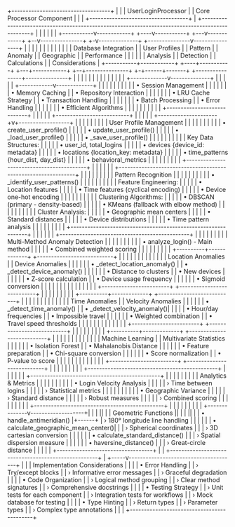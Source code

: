 +-----------------------------------+
                                                       |                                   |
                                                       |   UserLoginProcessor              |
                                                       |   Core Processor Component        |
                                                       |                                   |
                                                       +-----------------------------------+
                                                                       |
                       +-----------------------------------------------------------------------------------------------+
                       |                    |                   |                  |                    |               |
           +-----------v------------+  +----v-----------+  +---v------------+  +--v---------------+  +-v--------------+  +---------------v----------------+
           |                        |  |                |  |                |  |                  |  |                |  |                                |
           | Database Integration   |  | User Profiles  |  | Pattern        |  | Anomaly          |  | Geographic     |  | Performance                    |
           |                        |  |                |  | Analysis       |  | Detection        |  | Calculations   |  | Considerations                 |
           +-----------+------------+  +----+-----------+  +---+------------+  +--+---------------+  +-+------+-------+  +----------------+---------------+
                       |                    |                   |                  |                    |      |                           |
                       |                    |                   |                  |                    |      |                           |
         +-------------v--------------+     |                   |                  |                    |      |              +------------v-------------+
         |                            |     |                   |                  |                    |      |              |                          |
         | • Session Management       |     |                   |                  |                    |      |              | • Memory Caching         |
         | • Repository Interaction   |     |                   |                  |                    |      |              | • LRU Cache Strategy     |
         | • Transaction Handling     |     |                   |                  |                    |      |              | • Batch Processing       |
         | • Error Handling           |     |                   |                  |                    |      |              | • Efficient Algorithms   |
         |                            |     |                   |                  |                    |      |              |                          |
         +----------------------------+     |                   |                  |                    |      |              +--------------------------+
                                            |                   |                  |                    |      |
                     +---------------------+v+------------------+                  |                    |      |
                     |                                          |                  |                    |      |
                     | User Profile Management                  |                  |                    |      |
                     |                                          |                  |                    |      |
                     | • create_user_profile()                  |                  |                    |      |
                     | • update_user_profile()                  |                  |                    |      |
                     | • _load_user_profile()                   |                  |                    |      |
                     | • _save_user_profile()                   |                  |                    |      |
                     |                                          |                  |                    |      |
                     | Key Data Structures:                     |                  |                    |      |
                     | • user_id, total_logins                  |                  |                    |      |
                     | • devices {device_id: metadata}          |                  |                    |      |
                     | • locations {location_key: metadata}     |                  |                    |      |
                     | • time_patterns {hour_dist, day_dist}    |                  |                    |      |
                     | • behavioral_metrics                     |                  |                    |      |
                     |                                          |                  |                    |      |
                     +------------------------------------------+                  |                    |      |
                                                                                   |                    |      |
              +--------------------------------------------------------------+     |                    |      |
              |                                                              |     |                    |      |
              | Pattern Recognition                                          |     |                    |      |
              |                                                              |     |                    |      |
              | • _identify_user_patterns()                                  |     |                    |      |
              |                                                              |     |                    |      |
              | Feature Engineering:                                         |     |                    |      |
              | • Location features                                          |     |                    |      |
              | • Time features (cyclical encoding)                          |     |                    |      |
              | • Device one-hot encoding                                    |     |                    |      |
              |                                                              |     |                    |      |
              | Clustering Algorithms:                                       |     |                    |      |
              | • DBSCAN (primary - density-based)                           |     |                    |      |
              | • KMeans (fallback with elbow method)                        |     |                    |      |
              |                                                              |     |                    |      |
              | Cluster Analysis:                                            |     |                    |      |
              | • Geographic mean centers                                    |     |                    |      |
              | • Standard distances                                         |     |                    |      |
              | • Device distributions                                       |     |                    |      |
              | • Time pattern analysis                                      |     |                    |      |
              |                                                              |     |                    |      |
              +--------------------------------------------------------------+     |                    |      |
                                                                                   |                    |      |
                                 +----------------------------------------------+  |                    |      |
                                 |                                              |  |                    |      |
                                 | Multi-Method Anomaly Detection               |  |                    |      |
                                 |                                              |  |                    |      |
                                 | • analyze_login() - Main method              |  |                    |      |
                                 | • Combined weighted scoring                  |  |                    |      |
                                 |                                              |  |                    |      |
                      +----------+-------------+  +---------------------------+ |  |                    |      |
                      |                        |  |                           | |  |                    |      |
                      | Location Anomalies     |  | Device Anomalies          | |  |                    |      |
                      | • _detect_location_anomaly() |  | • _detect_device_anomaly() | |  |                    |      |
                      | • Distance to clusters |  | • New devices             | |  |                    |      |
                      | • Z-score calculation  |  | • Device usage frequency  | |  |                    |      |
                      | • Sigmoid conversion   |  |                           | |  |                    |      |
                      |                        |  |                           | |  |                    |      |
                      +------------------------+  +---------------------------+ |  |                    |      |
                                 |                                              |  |                    |      |
                      +----------+-------------+  +---------------------------+ |  |                    |      |
                      |                        |  |                           | |  |                    |      |
                      | Time Anomalies         |  | Velocity Anomalies        | |  |                    |      |
                      | • _detect_time_anomaly() |  | • _detect_velocity_anomaly()|  |                    |      |
                      | • Hour/day frequencies |  | • Impossible travel       | |  |                    |      |
                      | • Weighted combination |  | • Travel speed thresholds | |  |                    |      |
                      |                        |  |                           | |  |                    |      |
                      +------------------------+  +---------------------------+ |  |                    |      |
                                 |                                              |  |                    |      |
                      +----------+-------------+  +---------------------------+ |  |                    |      |
                      |                        |  |                           | |  |                    |      |
                      | Machine Learning       |  | Multivariate Statistics   | |  |                    |      |
                      | • Isolation Forest     |  | • Mahalanobis Distance    | |  |                    |      |
                      | • Feature preparation  |  | • Chi-square conversion   | |  |                    |      |
                      | • Score normalization  |  | • P-value to score        | |  |                    |      |
                      |                        |  |                           | |  |                    |      |
                      +------------------------+  +---------------------------+ |  |                    |      |
                                 |                                              |  |                    |      |
                                 +----------------------------------------------+  |                    |      |
                                                                                   |                    |      |
                                 +----------------------------------------------+  |                    |      |
                                 |                                              |  |                    |      |
                                 | Analytics & Metrics                          |  |                    |      |
                                 |                                              |  |                    |      |
                                 | • Login Velocity Analysis                    |  |                    |      |
                                 |   › Time between logins                      |  |                    |      |
                                 |   › Statistical metrics                      |  |                    |      |
                                 |                                              |  |                    |      |
                                 | • Geographic Variance                        |  |                    |      |
                                 |   › Standard distance                        |  |                    |      |
                                 |   › Robust measures                          |  |                    |      |
                                 |   › Combined scoring                         |  |                    |      |
                                 |                                              |  |                    |      |
                                 +----------------------------------------------+  |                    |      |
                                                                                   |                    |      |
                                                                                   |                    |      |
                                                                    +--------------v-------------------+|      |
                                                                    |                                  ||      |
                                                                    | Geometric Functions              ||      |
                                                                    |                                  ||      |
                                                                    | • handle_antimeridian()          |+------+
                                                                    |   › 180° longitude line handling |       |
                                                                    |                                  |       |
                                                                    | • calculate_geographic_mean_center()|      |
                                                                    |   › Spherical coordinates        |       |
                                                                    |   › 3D cartesian conversion     |       |
                                                                    |                                  |       |
                                                                    | • calculate_standard_distance()  |       |
                                                                    |   › Spatial dispersion measure   |       |
                                                                    |                                  |       |
                                                                    | • haversine_distance()           |       |
                                                                    |   › Great-circle distance        |       |
                                                                    |                                  |       |
                                                                    +----------------------------------+       |
                                                                                                              |
                                                          +----------------------------------------------------+
                                                          |
                                                    +-----v--------------------------------------+
                                                    |                                           |
                                                    | Implementation Considerations             |
                                                    |                                           |
                                                    | • Error Handling                          |
                                                    |   › Try/except blocks                     |
                                                    |   › Informative error messages            |
                                                    |   › Graceful degradation                  |
                                                    |                                           |
                                                    | • Code Organization                       |
                                                    |   › Logical method grouping               |
                                                    |   › Clear method signatures               |
                                                    |   › Comprehensive docstrings              |
                                                    |                                           |
                                                    | • Testing Strategy                        |
                                                    |   › Unit tests for each component         |
                                                    |   › Integration tests for workflows       |
                                                    |   › Mock database for testing             |
                                                    |                                           |
                                                    | • Type Hinting                            |
                                                    |   › Return types                          |
                                                    |   › Parameter types                       |
                                                    |   › Complex type annotations              |
                                                    |                                           |
                                                    +-------------------------------------------+